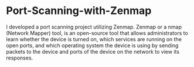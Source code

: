 # Port-Scanning-with-Zenmap
I developed a port scanning project utilizing Zenmap. Zenmap or a nmap (Network Mapper) tool, is an open-source tool that allows administrators to learn whether the device is turned on, which services are running on the open ports, and which operating system the device is using by sending packets to the device and ports of the device on the network to view its responses.
